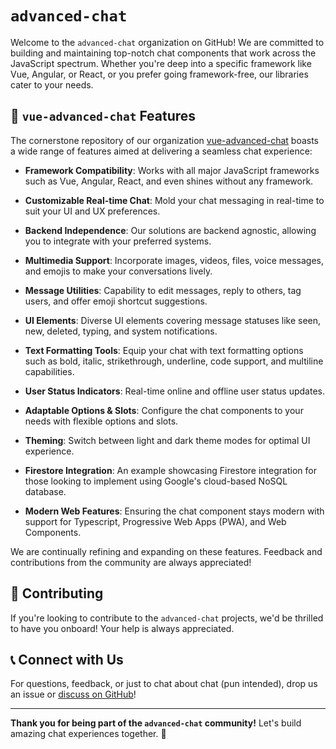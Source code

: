 # `advanced-chat`

Welcome to the `advanced-chat` organization on GitHub! We are committed to building and maintaining top-notch chat components that work across the JavaScript spectrum. Whether you're deep into a specific framework like Vue, Angular, or React, or you prefer going framework-free, our libraries cater to your needs.

## 🌟 `vue-advanced-chat` Features

The cornerstone repository of our organization [vue-advanced-chat](https://github.com/advanced-chat/vue-advanced-chat) boasts a wide range of features aimed at delivering a seamless chat experience:

- **Framework Compatibility**: Works with all major JavaScript frameworks such as Vue, Angular, React, and even shines without any framework.
  
- **Customizable Real-time Chat**: Mold your chat messaging in real-time to suit your UI and UX preferences.

- **Backend Independence**: Our solutions are backend agnostic, allowing you to integrate with your preferred systems.

- **Multimedia Support**: Incorporate images, videos, files, voice messages, and emojis to make your conversations lively.

- **Message Utilities**: Capability to edit messages, reply to others, tag users, and offer emoji shortcut suggestions.

- **UI Elements**: Diverse UI elements covering message statuses like seen, new, deleted, typing, and system notifications.

- **Text Formatting Tools**: Equip your chat with text formatting options such as bold, italic, strikethrough, underline, code support, and multiline capabilities.

- **User Status Indicators**: Real-time online and offline user status updates.

- **Adaptable Options & Slots**: Configure the chat components to your needs with flexible options and slots.

- **Theming**: Switch between light and dark theme modes for optimal UI experience.

- **Firestore Integration**: An example showcasing Firestore integration for those looking to implement using Google's cloud-based NoSQL database.

- **Modern Web Features**: Ensuring the chat component stays modern with support for Typescript, Progressive Web Apps (PWA), and Web Components.

We are continually refining and expanding on these features. Feedback and contributions from the community are always appreciated!

## 🤝 Contributing

If you're looking to contribute to the `advanced-chat` projects, we'd be thrilled to have you onboard! Your help is always appreciated.

## 📞 Connect with Us

For questions, feedback, or just to chat about chat (pun intended), drop us an issue or [discuss on GitHub](https://github.com/advanced-chat/vue-advanced-chat/discussions)!

---

**Thank you for being part of the `advanced-chat` community!** Let's build amazing chat experiences together. 🚀
